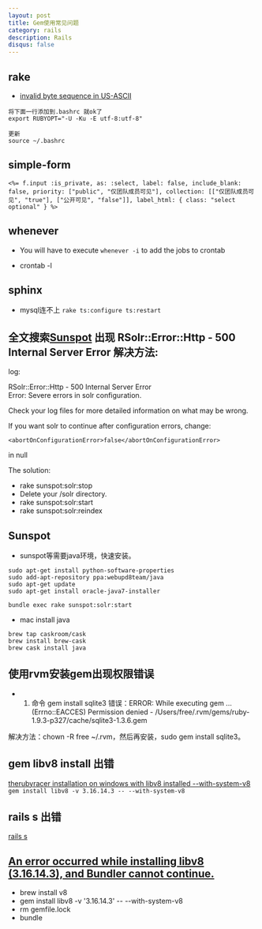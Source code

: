 ```yaml
---
layout: post
title: Gem使用常见问题
category: rails
description: Rails
disqus: false
---
```


## rake

* [invalid byte sequence in US-ASCII](https://ruby-china.org/topics/19564)

```
将下面一行添加到.bashrc 就ok了
export RUBYOPT="-U -Ku -E utf-8:utf-8"

更新
source ~/.bashrc
```


## simple-form

`<%= f.input :is_private, as: :select, label: false, include_blank: false, priority: ["public", "仅团队成员可见"], collection: [["仅团队成员可见", "true"], ["公开可见", "false"]], label_html: { class: "select optional" } %>`   


## whenever

* You will have to execute
`whenever -i`
to add the jobs to crontab

* crontab -l


## sphinx

* mysql连不上
`rake ts:configure ts:restart`


## 全文搜索[Sunspot](https://github.com/sunspot/sunspot) 出现 RSolr::Error::Http - 500 Internal Server Error 解决方法:

log:   

RSolr::Error::Http - 500 Internal Server Error   
Error: Severe errors in solr configuration.   

Check your log files for more detailed information on what may be wrong.   

If you want solr to continue after configuration errors, change:    

 `<abortOnConfigurationError>false</abortOnConfigurationError>`  

in null   


The solution:   

*   rake sunspot:solr:stop  
*   Delete your /solr directory.
*   rake sunspot:solr:start
*   rake sunspot:solr:reindex

## Sunspot

* sunspot等需要java环境，快速安装。

```
sudo apt-get install python-software-properties
sudo add-apt-repository ppa:webupd8team/java
sudo apt-get update
sudo apt-get install oracle-java7-installer

bundle exec rake sunspot:solr:start
```

* mac install java

```
brew tap caskroom/cask
brew install brew-cask
brew cask install java
```


## 使用rvm安装gem出现权限错误 

* 1. 命令 gem install sqlite3
错误：ERROR:  While executing gem ... (Errno::EACCES)
    Permission denied - /Users/free/.rvm/gems/ruby-1.9.3-p327/cache/sqlite3-1.3.6.gem

解决方法：chown -R free ~/.rvm，然后再安装，sudo gem install sqlite3。


## gem libv8 install 出错

[therubyracer installation on windows with libv8 installed --with-system-v8](http://stackoverflow.com/questions/19126019/therubyracer-installation-on-windows-with-libv8-installed-with-system-v8)   
`gem install libv8 -v 3.16.14.3 -- --with-system-v8`



## rails s 出错

[rails s](http://stackoverflow.com/questions/17645041/why-doesnt-rails-s-work-from-the-app-directory)


## [An error occurred while installing libv8 (3.16.14.3), and Bundler cannot continue.](http://stackoverflow.com/questions/22481435/fix-therubyracer-libv8-0-12-1-installation-on-mavericks)
* brew install v8
* gem install libv8 -v '3.16.14.3' -- --with-system-v8
* rm gemfile.lock
* bundle

